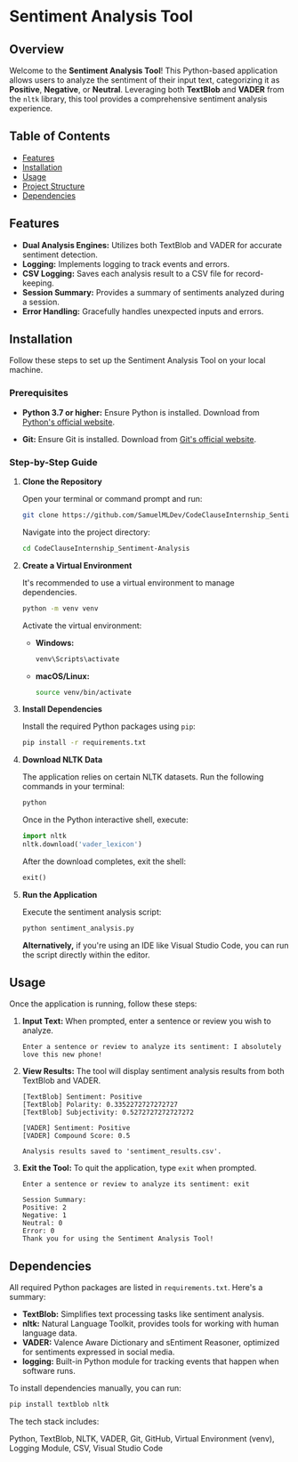 # Sentiment Analysis Tool

## Overview

Welcome to the **Sentiment Analysis Tool**! This Python-based application allows users to analyze the sentiment of their input text, categorizing it as **Positive**, **Negative**, or **Neutral**. Leveraging both **TextBlob** and **VADER** from the `nltk` library, this tool provides a comprehensive sentiment analysis experience.

## Table of Contents

- [Features](#features)
- [Installation](#installation)
- [Usage](#usage)
- [Project Structure](#project-structure)
- [Dependencies](#dependencies)

## Features

- **Dual Analysis Engines:** Utilizes both TextBlob and VADER for accurate sentiment detection.
- **Logging:** Implements logging to track events and errors.
- **CSV Logging:** Saves each analysis result to a CSV file for record-keeping.
- **Session Summary:** Provides a summary of sentiments analyzed during a session.
- **Error Handling:** Gracefully handles unexpected inputs and errors.
  


## Installation

Follow these steps to set up the Sentiment Analysis Tool on your local machine.

### **Prerequisites**

- **Python 3.7 or higher:** Ensure Python is installed. Download from [Python's official website](https://www.python.org/downloads/).

- **Git:** Ensure Git is installed. Download from [Git's official website](https://git-scm.com/downloads).

### **Step-by-Step Guide**

1. **Clone the Repository**

   Open your terminal or command prompt and run:

   ```bash
   git clone https://github.com/SamuelMLDev/CodeClauseInternship_Sentiment-Analysis.git
   ```

   Navigate into the project directory:

   ```bash
   cd CodeClauseInternship_Sentiment-Analysis
   ```

2. **Create a Virtual Environment**

   It's recommended to use a virtual environment to manage dependencies.

   ```bash
   python -m venv venv
   ```

   Activate the virtual environment:

   - **Windows:**

     ```bash
     venv\Scripts\activate
     ```

   - **macOS/Linux:**

     ```bash
     source venv/bin/activate
     ```

3. **Install Dependencies**

   Install the required Python packages using `pip`:

   ```bash
   pip install -r requirements.txt
   ```

4. **Download NLTK Data**

   The application relies on certain NLTK datasets. Run the following commands in your terminal:

   ```bash
   python
   ```

   Once in the Python interactive shell, execute:

   ```python
   import nltk
   nltk.download('vader_lexicon')
   ```

   After the download completes, exit the shell:

   ```python
   exit()
   ```

5. **Run the Application**

   Execute the sentiment analysis script:

   ```bash
   python sentiment_analysis.py
   ```

   **Alternatively,** if you're using an IDE like Visual Studio Code, you can run the script directly within the editor.

## Usage

Once the application is running, follow these steps:

1. **Input Text:** When prompted, enter a sentence or review you wish to analyze.

   ```
   Enter a sentence or review to analyze its sentiment: I absolutely love this new phone!
   ```

2. **View Results:** The tool will display sentiment analysis results from both TextBlob and VADER.

   ```
   [TextBlob] Sentiment: Positive
   [TextBlob] Polarity: 0.3352272727272727
   [TextBlob] Subjectivity: 0.5272727272727272

   [VADER] Sentiment: Positive
   [VADER] Compound Score: 0.5

   Analysis results saved to 'sentiment_results.csv'.
   ```

3. **Exit the Tool:** To quit the application, type `exit` when prompted.

   ```
   Enter a sentence or review to analyze its sentiment: exit

   Session Summary:
   Positive: 2
   Negative: 1
   Neutral: 0
   Error: 0
   Thank you for using the Sentiment Analysis Tool!
   ```


## Dependencies

All required Python packages are listed in `requirements.txt`. Here's a summary:

- **TextBlob:** Simplifies text processing tasks like sentiment analysis.
- **nltk:** Natural Language Toolkit, provides tools for working with human language data.
- **VADER:** Valence Aware Dictionary and sEntiment Reasoner, optimized for sentiments expressed in social media.
- **logging:** Built-in Python module for tracking events that happen when software runs.

To install dependencies manually, you can run:

```bash
pip install textblob nltk
```

The tech stack includes:

Python, TextBlob, NLTK, VADER, Git, GitHub, Virtual Environment (venv), Logging Module, CSV, Visual Studio Code
